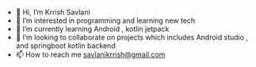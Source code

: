 - 👋 Hi, I’m Krrish Savlani
- 👀 I’m interested in programming and learning new tech 
- 🌱 I’m currently learning Android , kotlin jetpack
- 💞️ I’m looking to collaborate on projects which includes Android studio , and springboot kotlin backend 
- 📫 How to reach me savlanikrrish@gmail.com


<!---
KrrishSavlani/KrrishSavlani is a ✨ special ✨ repository because its `README.md` (this file) appears on your GitHub profile.
You can click the Preview link to take a look at your changes.
--->
